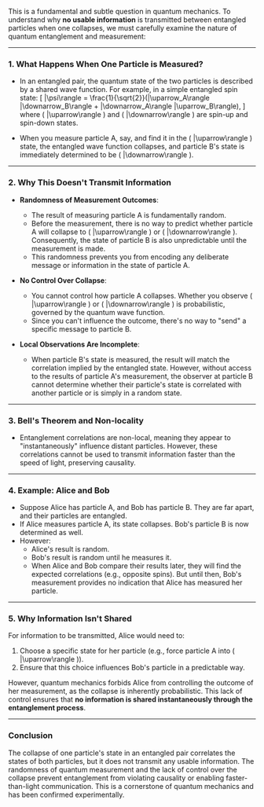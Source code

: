 This is a fundamental and subtle question in quantum mechanics. To understand why **no usable information** is transmitted between entangled particles when one collapses, we must carefully examine the nature of quantum entanglement and measurement:

---

### **1. What Happens When One Particle is Measured?**
- In an entangled pair, the quantum state of the two particles is described by a shared wave function. For example, in a simple entangled spin state:
  \[
  |\psi\rangle = \frac{1}{\sqrt{2}}(|\uparrow_A\rangle |\downarrow_B\rangle + |\downarrow_A\rangle |\uparrow_B\rangle),
  \]
  where \( |\uparrow\rangle \) and \( |\downarrow\rangle \) are spin-up and spin-down states.

- When you measure particle A, say, and find it in the \( |\uparrow\rangle \) state, the entangled wave function collapses, and particle B's state is immediately determined to be \( |\downarrow\rangle \).

---

### **2. Why This Doesn't Transmit Information**
- **Randomness of Measurement Outcomes**:
  - The result of measuring particle A is fundamentally random.
  - Before the measurement, there is no way to predict whether particle A will collapse to \( |\uparrow\rangle \) or \( |\downarrow\rangle \). Consequently, the state of particle B is also unpredictable until the measurement is made.
  - This randomness prevents you from encoding any deliberate message or information in the state of particle A.

- **No Control Over Collapse**:
  - You cannot control how particle A collapses. Whether you observe \( |\uparrow\rangle \) or \( |\downarrow\rangle \) is probabilistic, governed by the quantum wave function.
  - Since you can't influence the outcome, there's no way to "send" a specific message to particle B.

- **Local Observations Are Incomplete**:
  - When particle B's state is measured, the result will match the correlation implied by the entangled state. However, without access to the results of particle A's measurement, the observer at particle B cannot determine whether their particle's state is correlated with another particle or is simply in a random state.

---

### **3. Bell's Theorem and Non-locality**
- Entanglement correlations are non-local, meaning they appear to "instantaneously" influence distant particles. However, these correlations cannot be used to transmit information faster than the speed of light, preserving causality.

---

### **4. Example: Alice and Bob**
- Suppose Alice has particle A, and Bob has particle B. They are far apart, and their particles are entangled.
- If Alice measures particle A, its state collapses. Bob's particle B is now determined as well.
- However:
  - Alice's result is random.
  - Bob's result is random until he measures it.
  - When Alice and Bob compare their results later, they will find the expected correlations (e.g., opposite spins). But until then, Bob's measurement provides no indication that Alice has measured her particle.

---

### **5. Why Information Isn't Shared**
For information to be transmitted, Alice would need to:
1. Choose a specific state for her particle (e.g., force particle A into \( |\uparrow\rangle \)).
2. Ensure that this choice influences Bob's particle in a predictable way.

However, quantum mechanics forbids Alice from controlling the outcome of her measurement, as the collapse is inherently probabilistic. This lack of control ensures that **no information is shared instantaneously through the entanglement process**.

---

### **Conclusion**
The collapse of one particle's state in an entangled pair correlates the states of both particles, but it does not transmit any usable information. The randomness of quantum measurement and the lack of control over the collapse prevent entanglement from violating causality or enabling faster-than-light communication. This is a cornerstone of quantum mechanics and has been confirmed experimentally.

